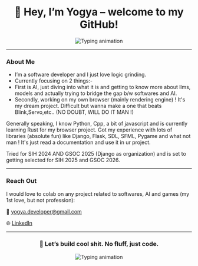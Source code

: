 <h1 align="center">👋 Hey, I’m Yogya – welcome to my GitHub!</h1>

<p align="center">
  <img src="https://readme-typing-svg.herokuapp.com?font=Fira+Code&size=22&pause=1000&color=00FEEF&center=true&vCenter=true&width=550&lines=Code+everything+not+coded+!+hehe;" alt="Typing animation">
</p>

---

### About Me
- I’m a software developer and I just love logic grinding.
- Currently focusing on 2 things:-
-   First is AI, just diving into what it is and getting to know more about llms, models and actually trying to bridge the gap b/w softwares and AI.
-   Secondly, working on my own browser (mainly rendering engine) ! It's my dream project. Difficult but wanna make a one that beats Blink,Servo,etc.. (NO DOUBT, WILL DO IT MAN !)

Generally speaking, I know Python, Cpp, a bit of javascript and is currently learning Rust for my browser project.
Got my experience with lots of libraries (absolute fun) like Django, Flask, SDL, SFML, Pygame and what not man ! It's just read a documentation and use it in ur project.

Tried for SIH 2024 AND GSOC 2025 (Django as organization) and is set to getting selected for SIH 2025 and GSOC 2026.

---
### Reach Out
I would love to colab on any project related to softwares, AI and games (my 1st love, but not profession):

📧 yogya.developer@gmail.com

🌐 [LinkedIn](https://www.linkedin.com/in/yogya-chugh-464a45304/)

---

<h3 align="center">👾 Let’s build cool shit. No fluff, just code.</h3>

<p align="center">
  <img src="https://hackatime-badge.hackclub.com/U09218J0E94/DOM" alt="Typing animation">
</p>
